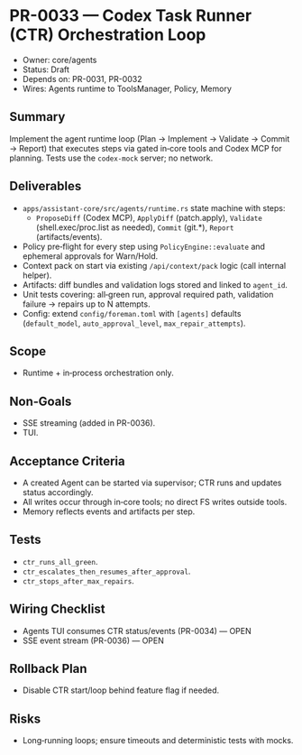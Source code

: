 # PR-0033 — Codex Task Runner (CTR) Orchestration Loop

- Owner: core/agents
- Status: Draft
- Depends on: PR-0031, PR-0032
- Wires: Agents runtime to ToolsManager, Policy, Memory

## Summary
Implement the agent runtime loop (Plan → Implement → Validate → Commit → Report) that executes steps via gated in‑core tools and Codex MCP for planning. Tests use the `codex-mock` server; no network.

## Deliverables
- `apps/assistant-core/src/agents/runtime.rs` state machine with steps:
  - `ProposeDiff` (Codex MCP), `ApplyDiff` (patch.apply), `Validate` (shell.exec/proc.list as needed), `Commit` (git.*), `Report` (artifacts/events).
- Policy pre‑flight for every step using `PolicyEngine::evaluate` and ephemeral approvals for Warn/Hold.
- Context pack on start via existing `/api/context/pack` logic (call internal helper).
- Artifacts: diff bundles and validation logs stored and linked to `agent_id`.
- Unit tests covering: all‑green run, approval required path, validation failure → repairs up to N attempts.
- Config: extend `config/foreman.toml` with `[agents]` defaults (`default_model`, `auto_approval_level`, `max_repair_attempts`).

## Scope
- Runtime + in‑process orchestration only.

## Non‑Goals
- SSE streaming (added in PR-0036).
- TUI.

## Acceptance Criteria
- A created Agent can be started via supervisor; CTR runs and updates status accordingly.
- All writes occur through in‑core tools; no direct FS writes outside tools.
- Memory reflects events and artifacts per step.

## Tests
- `ctr_runs_all_green`.
- `ctr_escalates_then_resumes_after_approval`.
- `ctr_stops_after_max_repairs`.

## Wiring Checklist
- Agents TUI consumes CTR status/events (PR-0034) — OPEN
- SSE event stream (PR-0036) — OPEN

## Rollback Plan
- Disable CTR start/loop behind feature flag if needed.

## Risks
- Long‑running loops; ensure timeouts and deterministic tests with mocks.
